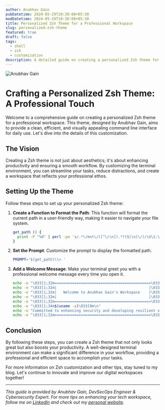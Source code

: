 ```yaml
---
author: Anubhav Gain
pubDatetime: 2024-05-29T10:30:00+05:30
modDatetime: 2024-05-29T10:30:00+05:30
title: Personalized Zsh Theme for a Professional Workspace
slug: personalized-zsh-theme
featured: true
draft: false
tags:
  - shell
  - zsh
  - customization
description: A detailed guide on creating a personalized Zsh theme for a professional and efficient workspace, designed by Anubhav Gain.
---
```


<img src="/assets/blog-images/zsh-theme.png" class="sm:w-full md:w-3/4 lg:w-1/2 mx-auto" alt="Anubhav Gain">

# Crafting a Personalized Zsh Theme: A Professional Touch

Welcome to a comprehensive guide on creating a personalized Zsh theme for a professional workspace. This theme, designed by Anubhav Gain, aims to provide a clean, efficient, and visually appealing command line interface for daily use. Let's dive into the details of this customization.

## The Vision

Creating a Zsh theme is not just about aesthetics; it's about enhancing productivity and ensuring a smooth workflow. By customizing the terminal environment, you can streamline your tasks, reduce distractions, and create a workspace that reflects your professional ethos.

## Setting Up the Theme

Follow these steps to set up your personalized Zsh theme:

1. **Create a Function to Format the Path**: This function will format the current path in a user-friendly way, making it easier to navigate your file system.

   ```zsh
   get_path () {
     print -P "%d" | perl -pe 's/.*\/mnt\/([^\/\n]).*?($|\n|\/)/\U\1:\2/g' | perl -pe 's/^\/home($|\n|\/)/\/Documents and Settings\1/g' | sed 's|^/$|C:|g' | sed 's|^/|C:/|g' | sed 's|/|\\|g'
   }
   ```

2. **Set the Prompt**: Customize the prompt to display the formatted path.

   ```zsh
   PROMPT='$(get_path)\\> '
   ```

3. **Add a Welcome Message**: Make your terminal greet you with a professional welcome message every time you open it.

   ```zsh
   echo -e "\033[1;32m============================================\033[0m"
   echo -e "\033[1;32m|                                          |\033[0m"
   echo -e "\033[1;32m|   Welcome to Anubhav Gain's Workspace    |\033[0m"
   echo -e "\033[1;32m|                                          |\033[0m"
   echo -e "\033[1;32m============================================\033[0m\n"
   echo -e "\033[1;34m$(uname -a)\033[0m\n"
   echo -e "Committed to enhancing security and developing resilient software solutions.\n"
   echo -e "\033[1;32m============================================\033[0m\n"
   ```

## Conclusion

By following these steps, you can create a Zsh theme that not only looks great but also boosts your productivity. A well-designed terminal environment can make a significant difference in your workflow, providing a professional and efficient space to accomplish your tasks.

For more information on Zsh customization and other tips, stay tuned to my blog. Let's continue to innovate and improve our digital workspaces together!

---

_This guide is provided by Anubhav Gain, DevSecOps Engineer & Cybersecurity Expert. For more tips on enhancing your tech workspace, follow me on [LinkedIn](https://www.linkedin.com/in/anubhav-gain/) and check out my [personal website](https://www.anubhav-gain.com)._
